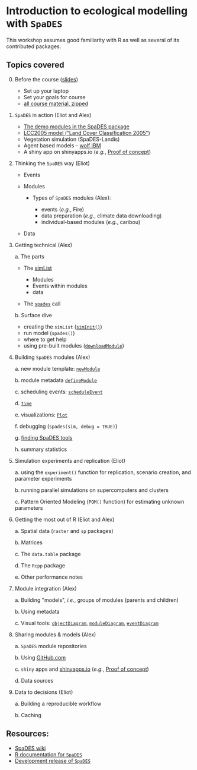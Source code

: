 # Introduction to ecological modelling with `SpaDES`

This workshop assumes good familiarity with R as well as several of its contributed packages.

## Topics covered

0. Before the course ([slides](http://htmlpreview.github.io/?https://github.com/PredictiveEcology/workshops/blob/master/SpaDES_intro/slides/00-prerequisites.html))

    - Set up your laptop
    - Set your goals for course
    - [all course material, zipped](https://github.com/PredictiveEcology/workshops/raw/master/SpaDES_intro.zip)

1. `SpaDES` in action (Eliot and Alex) 

    - [The demo modules in the SpaDES package](https://github.com/PredictiveEcology/SpaDES/blob/master/inst/sampleModules/SpaDES_sampleModules/SpaDES_sampleModules.Rmd)
    - [LCC2005 model ("Land Cover Classification 2005")](http://htmlpreview.github.io/?https://github.com/PredictiveEcology/SpaDES-modules/blob/master/modules/LCC2005/LCC2005.html)
    - Vegetation simulation (SpaDES-Landis)
    - Agent based models – [wolf IBM](http://htmlpreview.github.io/?https://github.com/PredictiveEcology/SpaDES-modules/blob/master/modules/wolfAlps/wolfAlps.html)
    - A shiny app on shinyapps.io (*e.g.*, [Proof of concept](https://spades.shinyapps.io/ForestChange_ProofOfConcept/))
    
2. Thinking the `SpaDES` way (Eliot)
    
    - Events
    
    - Modules
    
      - Types of `SpaDES` modules (Alex):
    
        - events (*e.g.*, Fire)
        - data preparation (*e.g.*, climate data downloading)
        - individual-based modules (*e.g.*, caribou)
    
    - Data

3.  Getting technical (Alex)
    
    a. The parts
    
      - The [simList](http://www.rdocumentation.org/packages/SpaDES/versions/1.2.0/topics/.simList-class)
        
        - Modules
        - Events within modules
        - data
            
      - The [`spades`](http://www.rdocumentation.org/packages/SpaDES/versions/1.2.0/topics/spades) call

    
    b. Surface dive
    
      - creating the `simList` ([`simInit()`](http://www.rdocumentation.org/packages/SpaDES/versions/1.2.0/topics/simInit))
      - run model (`spades()`)
      - where to get help
      - using pre-built modules ([`downloadModule`]((http://www.rdocumentation.org/packages/SpaDES/versions/1.2.0/topics/downloadModule)))
        

4. Building `SpaDES` modules (Alex)
    
    a. new module template: [`newModule`](http://www.rdocumentation.org/packages/SpaDES/versions/1.2.0/topics/newModule)
    
    b. module metadata [`defineModule`](http://www.rdocumentation.org/packages/SpaDES/versions/1.2.0/topics/defineModule)
    
    c. scheduling events: [`scheduleEvent`](http://www.rdocumentation.org/packages/SpaDES/versions/1.2.0/topics/scheduleEvent)
    
    d. [`time`](http://www.rdocumentation.org/packages/SpaDES/versions/1.2.0/topics/time)
    
    e. visualizations: [`Plot`](http://www.rdocumentation.org/packages/SpaDES/versions/1.2.0/topics/Plot)
    
    f. debugging (`spades(sim, debug = TRUE)`)
    
    g. [finding SpaDES tools](http://www.rdocumentation.org/packages/SpaDES/versions/1.2.0/topics/spades-package)
    
    h. summary statistics

5. Simulation experiments and replication (Eliot)
    
    a. using the `experiment()` function for replication, scenario creation, and parameter experiments
    
    b. running parallel simulations on supercomputers and clusters
    
    c. Pattern Oriented Modeling (`POM()` function) for estimating unknown parameters

6. Getting the most out of R (Eliot and Alex)
    
    a. Spatial data (`raster` and `sp` packages)
    
    b. Matrices
    
    c. The `data.table` package
    
    d. The `Rcpp` package
    
    e. Other performance notes

8. Module integration (Alex)
    
    a. Building "models", *i.e.*, groups of modules (parents and children)
    
    b. Using metadata
    
    c. Visual tools: [`objectDiagram`](http://www.rdocumentation.org/packages/SpaDES/versions/1.2.0/topics/objectDiagram), [`moduleDiagram`](http://www.rdocumentation.org/packages/SpaDES/versions/1.2.0/topics/moduleDiagram), [`eventDiagram`](http://www.rdocumentation.org/packages/SpaDES/versions/1.2.0/topics/eventDiagram)

9. Sharing modules & models (Alex)
    
    a. `SpaDES` module repositories
    
    b. Using [GitHub.com](https://github.com)
    
    c. `shiny` apps and [shinyapps.io](http://www.shinyapps.io/) (*e.g.*, [Proof of concept](https://spades.shinyapps.io/ForestChange_ProofOfConcept/))
    
    d. Data sources

10. Data to decisions (Eliot)

    a. Building a reproducible workflow

    b. Caching
    

## Resources:

- [SpaDES wiki](https://github.com/PredictiveEcology/SpaDES/wiki)
- [R documentation for `SpaDES`](http://www.rdocumentation.org/packages/SpaDES/versions/1.2.0)
- [Development release of `SpaDES`](https://github.com/PredictiveEcology/SpaDES/tree/development)


